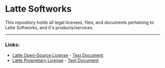 # Latte Softworks
This repository holds all legal licenses, files, and documents pertaining to Latte Softworks, and it's products/services.

___

### Links:
- [Latte Open-Source License](https://github.com/latte-soft/legal/blob/main/licenses/open/open_license.md) - [Text Document](https://github.com/latte-soft/legal/blob/main/licenses/open/open_license.txt)
- [Latte Proprietary License](https://github.com/latte-soft/legal/blob/main/licenses/proprietary/proprietary_license.md) - [Text Document](https://github.com/latte-soft/legal/blob/main/licenses/proprietary/proprietary_license.txt)
